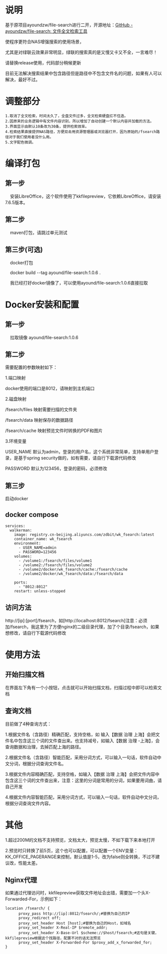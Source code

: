 # 说明

基于原项目ayoundzw/file-search进行二开，开源地址：[GitHub - ayoundzw/file-search: 文件全文检索工具](https://github.com/ayoundzw/file-search)

使程序更符合NAS增强搜索的使用场景，

尤其是对绿联云效果非常明显，绿联的搜索真的是又慢又卡又不全，一言难尽！

请替换release使用，代码部分稍候更新

目前无法解决搜索结果中包含路径但是路径中不包含文件名的问题，如果有人可以解决，最好不过。

# 调整部分

```change
1.取消了全文检索，时间太久了，全盘文件过多，全文检索硬盘扛不住造。
2.因原来的业务逻辑中有文件内容识别，所以增加了自动创建一个默认内容并加载的方法。
3.界面显示由默认10条改为30条，提供检索效率。
4.检索结果直接提供NAS路径，方便双击用资源管理器或浏览器打开，因为原始的/fsearch路径对于我们使用者没什么用。
5.文字配色微调。
```

# 编译打包

## 第一步

    安装LibreOffice，这个软件使用了kkfilepreview，它依赖LibreOffice，请安装7.6.5版本。

## 第二步

    maven打包，请跳过单元测试

## 第三步(可选)

    docker打包

    docker build --tag ayound/file-search:1.0.6 .

    我已经打好docker镜像了，可以使用ayound/file-search:1.0.6直接拉取



# Docker安装和配置

## 第一步

    拉取镜像 ayound/file-search:1.0.6

## 第二步

需要配置的参数映射如下：

1.端口映射

docker使用的端口是8012，请映射到主机端口

2.磁盘映射

/fsearch/files 映射需要扫描的文件夹

/fsearch/data 映射保存的数据路径

/fsearch/cache 映射预览文件时转换的PDF和图片

3.环境变量

USER_NAME 默认为admin，登录的用户名，这个系统非常简单，支持单用户登录，是基于spring security做的，如有需要，请自行下载源代码修改

PASSWORD 默认为123456，登录的密码，必须修改

## 第三步

启动docker

## docker compose

```docker
services:
  walkerman:
    image: registry.cn-beijing.aliyuncs.com/zdbit/wk_fsearch:latest
    container_name: wk_fsearch
    environment:
      - USER_NAME=admin
      - PASSWORD=123456
    volumes:
      - /volume1:/fsearch/files/volume1
      - /volume2:/fsearch/files/volume2
      - /volume2/docker/wk_fsearch/cache:/fsearch/cache
      - /volume2/docker/wk_fsearch/data:/fsearch/data
    
    ports:
      - "8012:8012"
    restart: unless-stopped
```

## 访问方法



http://[ip]:[port]/fsearch，如[http://localhost:8012/fsearch]注意：必须加/fsearch，我这里为了方便nginx的二级目录代理，加了个目录/fsearch，如果想修改，请自行下载源代码修改



# 使用方法

## 开始扫描文档

在界面左下角有一个小按钮，点击就可以开始扫描文档，扫描过程中即可以检索文档

## 查询文档

目前做了4种查询方式：

1.根据文件名（含路径）精确匹配，支持空格，如 输入【数据 治理 上海】会把文件名中包含这三个词的文件查出来。也支持减号，如输入【数据 治理 -上海】，会查询数据和治理，去掉匹配上海的路径。

2.根据文件名（含路径）智能匹配，采用分词方式，可以输入一句话，软件自动中文分词，根据分词查询文件名。

3.根据文件内容精确匹配，支持空格，如输入【数据 治理 上海】会把文件内容中包含这三个词的文件查出来，注意：这里的分词是常用的分词，如果要用词曲，请自己开发

4.根据文件内容智能匹配，采用分词方式，可以输入一句话，软件自动中文分词，根据分词查询文件内容。



# 其他

1.超过200M的文档不支持预览，文档太大，预览太慢，不如下载下来本地打开

2.预览时只转换了前5页，这个也可以配置，可以配置一个ENV变量：KK_OFFICE_PAGERANGE来控制，默认值是1-5，改为false则全转换，不过不建议改，性能太差。



## Nginx代理

如果通过代理访问时，kkfilepreview获取文件地址会出错，需要加一个头X-Forwarded-For，示例如下：



```nginx
location /fsearch/ {
      proxy_pass http://[ip]:8012/fsearch/;#替换为自己的IP
      proxy_redirect off;
      proxy_set_header Host [host];#替换为自己的Host，如域名 
      proxy_set_header X-Real-IP $remote_addr;
      proxy_set_header X-Base-Url $scheme://$host/fsearch;#这句是关键，kkfilepreview根据这个找路径，配置不对的话无法预览
      proxy_set_header X-Forwarded-For $proxy_add_x_forwarded_for; 
}

```


